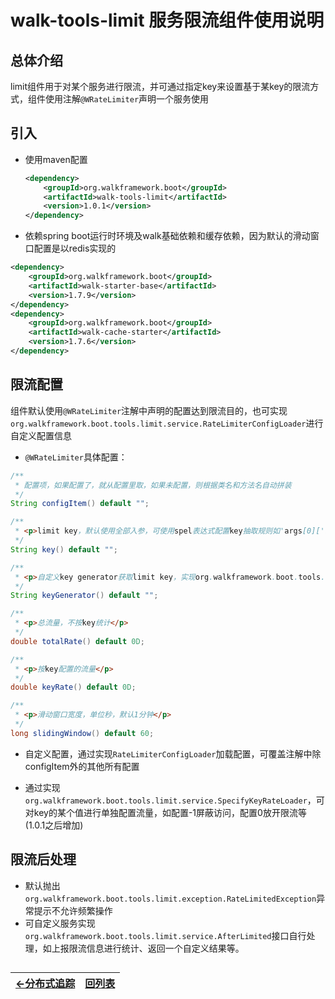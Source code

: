 # walk-tools-limit 服务限流组件使用说明

## 总体介绍

limit组件用于对某个服务进行限流，并可通过指定key来设置基于某key的限流方式，组件使用注解`@WRateLimiter`声明一个服务使用

## 引入

- 使用maven配置

  ````xml
  <dependency>
      <groupId>org.walkframework.boot</groupId>
      <artifactId>walk-tools-limit</artifactId>
      <version>1.0.1</version>
  </dependency>
  ````

-  依赖spring boot运行时环境及walk基础依赖和缓存依赖，因为默认的滑动窗口配置是以redis实现的

  ````xml
  <dependency>
      <groupId>org.walkframework.boot</groupId>
      <artifactId>walk-starter-base</artifactId>
      <version>1.7.9</version>
  </dependency>
  <dependency>
      <groupId>org.walkframework.boot</groupId>
      <artifactId>walk-cache-starter</artifactId>
      <version>1.7.6</version>
  </dependency>
  ````

  

## 限流配置

组件默认使用`@WRateLimiter`注解中声明的配置达到限流目的，也可实现`org.walkframework.boot.tools.limit.service.RateLimiterConfigLoader`进行自定义配置信息

- `@WRateLimiter`具体配置：

```java
/**
 * 配置项，如果配置了，就从配置里取，如果未配置，则根据类名和方法名自动拼装
 */
String configItem() default "";

/**
 * <p>limit key，默认使用全部入参，可使用spel表达式配置key抽取规则如'args[0]['someKey']'，可用上下文参见：org.walkframework.boot.tools.limit.bean.LimitContext</p>
 */
String key() default "";

/**
 * <p>自定义key generator获取limit key，实现org.walkframework.boot.tools.limit.service.LimiterKeyGenerator，此处配置该服务名</p>
 */
String keyGenerator() default "";

/**
 * <p>总流量，不按key统计</p>
 */
double totalRate() default 0D;

/**
 * <p>按key配置的流量</p>
 */
double keyRate() default 0D;

/**
 * <p>滑动窗口宽度，单位秒，默认1分钟</p>
 */
long slidingWindow() default 60;
```

- 自定义配置，通过实现`RateLimiterConfigLoader`加载配置，可覆盖注解中除configItem外的其他所有配置

- 通过实现`org.walkframework.boot.tools.limit.service.SpecifyKeyRateLoader`，可对key的某个值进行单独配置流量，如配置-1屏蔽访问，配置0放开限流等 (1.0.1之后增加)

## 限流后处理

- 默认抛出`org.walkframework.boot.tools.limit.exception.RateLimitedException`异常提示不允许频繁操作
- 可自定义服务实现`org.walkframework.boot.tools.limit.service.AfterLimited`接口自行处理，如上报限流信息进行统计、返回一个自定义结果等。



## 
| [<-分布式追踪](https://gaiyinaizhi.github.io/walk-spring-boot/tools/walk-tracer) | [回列表](https://gaiyinaizhi.github.io/walk-spring-boot/index) |
| ------------------- | ------------------------------------------------------------ |
